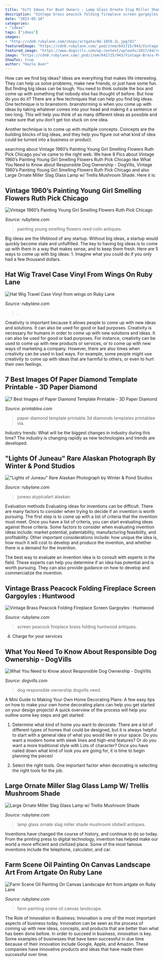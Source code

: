 ```yaml
---
title: "Gift Ideas For Boat Owners - Lamp Glass Ornate Slag Miller Shade Mushroom Stidwill Antiques"
description: "Vintage brass peacock folding fireplace screen gargoyles : huntwood"
date: "2023-05-18"
categories:
- "ideas"
tags: ["ideas"]
images:
- "http://cdn0.rubylane.com/shops/artgate/AG-1059.2L.jpg?42"
featuredImage: "https://cdn0.rubylane.com/_pod/item/641715/943/Vintage-Brass-Peacock-Folding-Fireplace-Screen-full-4o-2048-90-r-f7f7f8-727e8a.jpg"
featured_image: "https://www.dogvills.com/wp-content/uploads/2017/04/responsible-dog-ownership-600x1024.jpg"
image: "https://cdn0.rubylane.com/_pod/item/641715/943/Vintage-Brass-Peacock-Folding-Fireplace-Screen-full-4o-2048-90-r-f7f7f8-727e8a.jpg"
ShowToc: true
author: "Hazle Auer"
---
```



How can we find big ideas?
Ideas are everything that makes life interesting. They can help us solve problems, make new friends, or just have some fun. But finding big ideas can be tough. You need to think outside the box and come up with something that nobody else has thought of before. But how do you do it? There are a few techniques that can help you find big ideas. 
One technique is to brainstorm. brainstorming is when you come up with ideas by taking whatever comes into your head and making it a sentence or two long. This will help you think of as many different ideas as possible and make sure that you don’t get too stuck on one idea. 

Another technique is to come up with multiple concepts. Concepts are the building blocks of big ideas, and they help you figure out what kind of idea could be turned into a business or product.

	

		
searching about Vintage 1960’s Painting Young Girl Smelling Flowers Ruth Pick Chicago you've came to the right web. We have 8 Pics about Vintage 1960’s Painting Young Girl Smelling Flowers Ruth Pick Chicago like What You Need to Know about Responsible Dog Ownership - DogVills, Vintage 1960’s Painting Young Girl Smelling Flowers Ruth Pick Chicago and also Large Ornate Miller Slag Glass Lamp w/ Trellis Mushroom Shade. Here it is:
		
    
## Vintage 1960’s Painting Young Girl Smelling Flowers Ruth Pick Chicago

<img loading=lazy src="https://cdn0.rubylane.com/_pod/item/852000/OCT-E-009/Vintage-1960x7892s-Painting-Young-Girl-Smelling-full-3o-2048-49-f.jpg" onerror="this.onerror=null;this.src='https://tse2.mm.bing.net/th?id=OIP.n50lpoLO3IPa7BJmFf92TQHaLG&amp;pid=15.1';" alt="Vintage 1960’s Painting Young Girl Smelling Flowers Ruth Pick Chicago">

_Source: rubylane.com_

>painting young smelling flowers reed colin antiques. 

	

Big ideas are the lifeblood of any startup. Without big ideas, a startup would quickly become stale and unfulfilled. The key to having big ideas is to come up with them in a way that makes sense, and to keep them fresh. Here are 5 ways to come up with big ideas: 1. Imagine what you could do if you only had a few thousand dollars.

    
## Hat Wig Travel Case Vinyl From Wings On Ruby Lane

<img loading=lazy src="https://cdn0.rubylane.com/shops/wings/GA1284.2L.jpg?69" onerror="this.onerror=null;this.src='https://tse1.mm.bing.net/th?id=OIP.QMuIEJZ7jm17Dv9gxuv1aQHaJ4&amp;pid=15.1';" alt="Hat Wig Travel Case Vinyl from wings on Ruby Lane">

_Source: rubylane.com_

>. 

	

Creativity is important because it allows people to come up with new ideas and solutions. It can also be used for good or bad purposes.
Creativity is necessary for humans in order to come up with new solutions and ideas. It can also be used for good or bad purposes. For instance, creativity can be used to come up with new products or services, or to come up with new ways of marketing a company. However, there are also times when creativity can be used in bad ways. For example, some people might use creativity to come up with ideas that are harmful to others, or even to hurt their own feelings.

    
## 7 Best Images Of Paper Diamond Template Printable - 3D Paper Diamond

<img loading=lazy src="http://www.printablee.com/postpic/2015/04/paper-diamond-template_424393.jpg" onerror="this.onerror=null;this.src='https://tse1.mm.bing.net/th?id=OIP.EmMSNNAk6m6TJaoF0WodewHaKU&amp;pid=15.1';" alt="7 Best Images of Paper Diamond Template Printable - 3D Paper Diamond">

_Source: printablee.com_

>paper diamond template printable 3d diamonds templates printablee via. 

	

Industry trends: What will be the biggest changes in industry during this time?
The industry is changing rapidly as new technologies and trends are developed.

    
## &quot;Lights Of Juneau&quot; Rare Alaskan Photograph By Winter &amp; Pond Studios

<img loading=lazy src="https://cdn0.rubylane.com/shops/atypicalart/WIN07132009.1L.jpg" onerror="this.onerror=null;this.src='https://tse1.mm.bing.net/th?id=OIP.OlEJ4Xgd0lf69CHcNEgirgHaEs&amp;pid=15.1';" alt="&quot;Lights of Juneau&quot; Rare Alaskan Photograph by Winter &amp; Pond Studios">

_Source: rubylane.com_

>juneau atypicalart alaskan. 

	

Evaluation methods
Evaluating ideas for inventions can be difficult. There are many factors to consider when trying to decide if an invention is worth pursuing. The first step is to come up with a list of criteria that the invention must meet. Once you have a list of criteria, you can start evaluating ideas against those criteria.
Some factors to consider when evaluating invention ideas include: market potential, patentability, manufacturing feasibility, and profitability. Other important considerations include: how unique the idea is, how much it will cost to develop and produce the invention, and whether there is a demand for the invention.

The best way to evaluate an invention idea is to consult with experts in the field. These experts can help you determine if an idea has potential and is worth pursuing. They can also provide guidance on how to develop and commercialize the invention.

    
## Vintage Brass Peacock Folding Fireplace Screen Gargoyles : Huntwood

<img loading=lazy src="https://cdn0.rubylane.com/_pod/item/641715/943/Vintage-Brass-Peacock-Folding-Fireplace-Screen-full-4o-2048-90-r-f7f7f8-727e8a.jpg" onerror="this.onerror=null;this.src='https://tse2.mm.bing.net/th?id=OIP.qH54svx29U-lR112cyQlNgHaJ4&amp;pid=15.1';" alt="Vintage Brass Peacock Folding Fireplace Screen Gargoyles : Huntwood">

_Source: rubylane.com_

>screen peacock fireplace brass folding huntwood antiques. 

	

4. Charge for your services 

    
## What You Need To Know About Responsible Dog Ownership - DogVills

<img loading=lazy src="https://www.dogvills.com/wp-content/uploads/2017/04/responsible-dog-ownership-600x1024.jpg" onerror="this.onerror=null;this.src='https://tse1.mm.bing.net/th?id=OIP.DND4R_mQ6MKrflVcdzkYdQHaMo&amp;pid=15.1';" alt="What You Need to Know about Responsible Dog Ownership - DogVills">

_Source: dogvills.com_

>dog responsible ownership dogvills need. 

	

A Mini Guide to Making Your Own Home Decorating Plans:
A few easy tips on how to make your own home decorating plans can help you get started on your design projects! A quick overview of the process will help you outline some key steps and get started:
1. Determine what kind of home you want to decorate. There are a lot of different types of homes that could be designed, but it is always helpful to start with a general idea of what you would like in your space. Do you want a modern home with sleek lines and high-end features? Or do you want a more traditional style with Lots of character? Once you have nailed down what kind of look you are going for, it is time to begin planning the pieces!

2. Select the right tools. One important factor when decorating is selecting the right tools for the job.

    
## Large Ornate Miller Slag Glass Lamp W/ Trellis Mushroom Shade

<img loading=lazy src="https://cdn0.rubylane.com/_pod/item/506653/DS1814/Large-Ornate-Miller-Slag-Glass-Lamp-full-2o-2048-b8abe3d1-r-ffffff-9f9b7e.jpg" onerror="this.onerror=null;this.src='https://tse3.mm.bing.net/th?id=OIP.sewYLresKYFny9WW3sjT1gHaJ4&amp;pid=15.1';" alt="Large Ornate Miller Slag Glass Lamp w/ Trellis Mushroom Shade">

_Source: rubylane.com_

>lamp glass ornate slag miller shade mushroom stidwill antiques. 

	

Inventions have changed the course of history, and continue to do so today. From the printing press to digital technology, invention has helped make our world a more efficient and civilized place. Some of the most famous inventions include the telephone, calculator, and car.

    
## Farm Scene Oil Painting On Canvas Landscape Art From Artgate On Ruby Lane

<img loading=lazy src="http://cdn0.rubylane.com/shops/artgate/AG-1059.2L.jpg?42" onerror="this.onerror=null;this.src='https://tse4.mm.bing.net/th?id=OIP.gVcX83rt7_ze9GqeT-MJrAHaFj&amp;pid=15.1';" alt="Farm Scene Oil Painting On Canvas Landscape Art from artgate on Ruby Lane">

_Source: rubylane.com_

>farm painting scene oil canvas landscape. 

	

The Role of Innovation in Business:
Innovation is one of the most important aspects of business today. Innovation can be seen as the process of coming up with new ideas, concepts, and products that are better than what has been done before. In order to succeed in business, innovation is key. Some examples of businesses that have been successful in due time because of their innovation include Google, Apple, and Amazon. These companies have innovative products and ideas that have made them successful over time.

